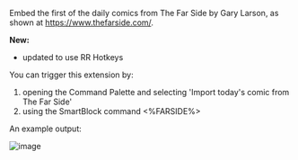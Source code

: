 Embed the first of the daily comics from The Far Side by Gary Larson, as shown at https://www.thefarside.com/.

**New:**
- updated to use RR Hotkeys

You can trigger this extension by:
1. opening the Command Palette and selecting 'Import today's comic from The Far Side'
2. using the SmartBlock command <%FARSIDE%>

An example output:

![image](https://user-images.githubusercontent.com/6857790/208587441-7686d819-4e19-4e7b-aed0-2200e9733a61.png)
